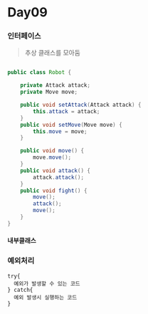 # Day09
### 인터페이스
>추상 클래스를 모아둠

~~~java

public class Robot {

	private Attack attack;
	private Move move;

	public void setAttack(Attack attack) {
		this.attack = attack;
	}
	public void setMove(Move move) {
		this.move = move;
	}

	public void move() {
		move.move();
	}
	public void attack() {
		attack.attack();
	}
	public void fight() {
		move();
		attack();
		move();
	}
}

~~~
#### 내부클래스

### 예외처리
~~~
try{
  예외가 발생할 수 있는 코드
} catch{
  예외 발생시 실행하는 코드
}
~~~
